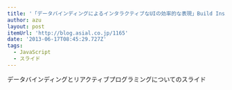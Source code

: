 ```yaml
---
title: '「データバインディングによるインタラクティブなUIの効率的な表現」Build Insider OFFLINEで登壇しました : アシアルブログ'
author: azu
layout: post
itemUrl: 'http://blog.asial.co.jp/1165'
date: '2013-06-17T08:45:29.727Z'
tags:
  - JavaScript
  - スライド
---
```

データバインディングとリアクティブプログラミングについてのスライド
